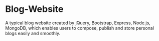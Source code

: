 # Blog-Website
A typical blog website created by jQuery, Bootstrap, Express, Node.js, MongoDB, which enables users to compose, publish and store personal blogs easily and smoothly.
